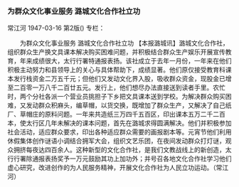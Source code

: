 ### 为群众文化事业服务  潞城文化合作社立功
常江河
1947-03-16
第2版()
专栏：

　　为群众文化事业服务
    潞城文化合作社立功
    【本报潞城讯】潞城文化合作社，组织群众生产换文具课本解决购买困难问题，并积极结合群众生产娱乐开展宣传教育，年来成绩很大，太行行署特通报表扬。该社成立于去年一月份，一年来在他们积极主动努力和县领导上的关心与具体帮助下，成绩显著。他们原仅接受教育科课本发行栈资金二万五千元；但他们又发动文化界入股，吸收群众资金，现股金已增至二百零一万八千二百廿五元。发行上，他们想尽办法直接送到读者手里。农忙时，两个分社各派一个营业员挑担子下乡把文具课本送到学校。为解决群众购买困难，又发动群众积麻头，编草帽，以货交换，既增加了群众生产，又解决了自己纸厂、草帽庄的原料问题。一年来共造纸三万四千五百区，印出课本五万二千二百本，使太行区几年未解决的课本问题，首先在潞城求得圆满解决。他们并积极参加社会活动，适应群众要求，印出各种适应群众需要的画报剧本等。元宵节他们利用休假集体创作谜语小调结合拥军大会，组织文艺乐团，在夜间发动群众打灯谜，观众拥挤每夜达四百余人。这种新型的文化合作社，是我们文教战线上的新创造，太行行署除通报表扬奖予一万元鼓励其功上加功外；并号召各地文化合作社学习他们虚心研究，改进创作的为人民服务精神，开展文化合作社为人民立功运动。（常江河）
